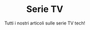 ---
id: serie-tv
path: serie-tv
title: Serie TV
subtitle: Tutti i nostri articoli sulle serie TV tech!
image: ../../images/Foundation_Photo_010102.jpg
alt: Gaal Dornick (Lou Llobell) in una scena di Foundation.
---